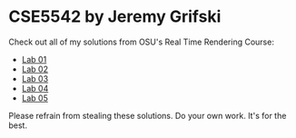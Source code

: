 # CSE5542 by Jeremy Grifski

Check out all of my solutions from OSU's Real Time Rendering Course:

- [Lab 01][6]
- [Lab 02][7]
- [Lab 03][8]
- [Lab 04][9]
- [Lab 05][10]

Please refrain from stealing these solutions. Do your own work. It's for the best.

[1]: https://cdn.rawgit.com/jrg94/CSE5542/v1.1.0/Lab01/lab01.html
[2]: https://cdn.rawgit.com/jrg94/CSE5542/v2.1.0/Lab02/lab02.html
[3]: https://cdn.rawgit.com/jrg94/CSE5542/v3.1.0/Lab03/lab03.html
[4]: https://cdn.rawgit.com/jrg94/CSE5542/v4.1.0/Lab04/lab04.html
[5]: https://cdn.rawgit.com/jrg94/CSE5542/v5.3.0/Lab05/lab05.html
[6]: Lab01/
[7]: Lab02/
[8]: Lab03/
[9]: Lab04/
[10]: Lab05/
